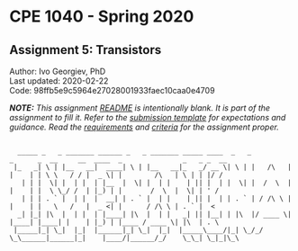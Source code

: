 # CPE 1040 - Spring 2020

## Assignment 5: Transistors

Author: Ivo Georgiev, PhD  
Last updated: 2020-02-22  
Code: 98ffb5e9c5964e27028001933faec10caa0e4709  

_**NOTE:** This assignment [README](README.md) is _intentionally_ blank. It is part of the assignment to fill it. Refer to the [submission template](submission-template.md) for expectations and guidance. Read the [requirements](requirements.md) and [criteria](criteria.md) for the assignment proper._


```

  _____ _   _ _______ ______ _   _ _______ _____ ____  _   _          _      _  __     __  ____  _               _   _ _  __
 |_   _| \ | |__   __|  ____| \ | |__   __|_   _/ __ \| \ | |   /\   | |    | | \ \   / / |  _ \| |        /\   | \ | | |/ /
   | | |  \| |  | |  | |__  |  \| |  | |    | || |  | |  \| |  /  \  | |    | |  \ \_/ /  | |_) | |       /  \  |  \| | ' / 
   | | | . ` |  | |  |  __| | . ` |  | |    | || |  | | . ` | / /\ \ | |    | |   \   /   |  _ <| |      / /\ \ | . ` |  <  
  _| |_| |\  |  | |  | |____| |\  |  | |   _| || |__| | |\  |/ ____ \| |____| |____| |    | |_) | |____ / ____ \| |\  | . \ 
 |_____|_| \_|  |_|  |______|_| \_|  |_|  |_____\____/|_| \_/_/    \_\______|______|_|    |____/|______/_/    \_\_| \_|_|\_\
                                                                                                                            
                                                                                                                            
```
